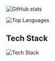 ![GitHub stats](https://github-readme-stats.vercel.app/api?username=andrenormanlang&show_icons=true)

![Top Languages](https://github-readme-stats.vercel.app/api/top-langs/?username=andrenormanlang&layout=compact)

## Tech Stack

<img src="https://skillicons.dev/icons?i=figma,tailwind,materialui,html,css,sass,js,ts,vite,react,nextjs,solidjs,nodejs,express,prisma,postman,mongodb,mysql,firebase,gitlab,cypress,jest,vitest,git&perline=5" alt="Tech Stack" /> 

